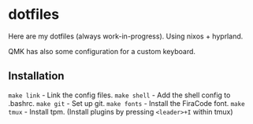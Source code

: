 # dotfiles
Here are my dotfiles (always work-in-progress).
Using nixos + hyprland.

QMK has also some configuration for a custom keyboard.

## Installation
`make link`   - Link the config files.
`make shell`  - Add the shell config to .bashrc.
`make git`    - Set up git.
`make fonts`  - Install the FiraCode font.
`make tmux`   - Install tpm. (Install plugins by pressing `<leader>+I` within tmux)

